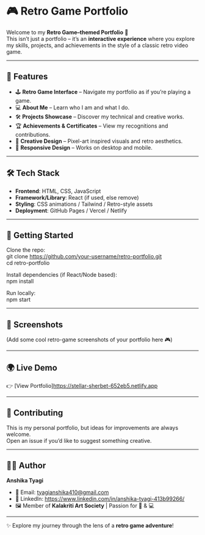 # 🎮 Retro Game Portfolio  

Welcome to my **Retro Game–themed Portfolio** 👋  
This isn’t just a portfolio – it’s an **interactive experience** where you explore my skills, projects, and achievements in the style of a classic retro video game.  

---

## 🌟 Features  

- 🕹️ **Retro Game Interface** – Navigate my portfolio as if you’re playing a game.  
- 💻 **About Me** – Learn who I am and what I do.  
- 🛠️ **Projects Showcase** – Discover my technical and creative works.  
- 🏆 **Achievements & Certificates** – View my recognitions and contributions.  
- 🎨 **Creative Design** – Pixel-art inspired visuals and retro aesthetics.  
- 📱 **Responsive Design** – Works on desktop and mobile.  

---

## 🛠️ Tech Stack  

- **Frontend**: HTML, CSS, JavaScript  
- **Framework/Library**: React (if used, else remove)  
- **Styling**: CSS animations / Tailwind / Retro-style assets  
- **Deployment**: GitHub Pages / Vercel / Netlify  

---

## 🚀 Getting Started  

Clone the repo:  
git clone https://github.com/your-username/retro-portfolio.git  
cd retro-portfolio  

Install dependencies (if React/Node based):  
npm install  

Run locally:  
npm start  

---

## 📸 Screenshots  

(Add some cool retro-game screenshots of your portfolio here 🎮)  

---

## 🌍 Live Demo  

👉 [View Portfolio]https://stellar-sherbet-652eb5.netlify.app  

---

## 🤝 Contributing  

This is my personal portfolio, but ideas for improvements are always welcome.  
Open an issue if you’d like to suggest something creative.  

---

## 👩‍💻 Author  

**Anshika Tyagi**  
- 📧 Email: tyagianshika410@gmail.com  
- 🔗 LinkedIn: https://www.linkedin.com/in/anshika-tyagi-413b99266/  
- 🖼️ Member of **Kalakriti Art Society** | Passion for 🎨 & 💻  

---

✨ Explore my journey through the lens of a **retro game adventure**!  
